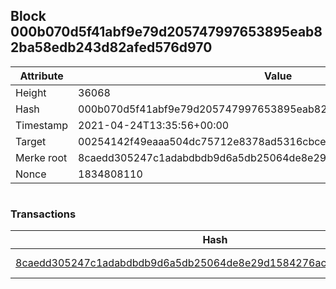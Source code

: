 ## Block 000b070d5f41abf9e79d205747997653895eab82ba58edb243d82afed576d970

Attribute | Value
--- | ---
Height | 36068
Hash | 000b070d5f41abf9e79d205747997653895eab82ba58edb243d82afed576d970
Timestamp | 2021-04-24T13:35:56+00:00
Target | 00254142f49eaaa504dc75712e8378ad5316cbcead634704b3734b6271167cc4
Merke root | 8caedd305247c1adabdbdb9d6a5db25064de8e29d1584276ac9654ec1979eb18
Nonce | 1834808110

```

```

### Transactions

Hash | Amount
--- | ---
[8caedd305247c1adabdbdb9d6a5db25064de8e29d1584276ac9654ec1979eb18](8caedd305247c1adabdbdb9d6a5db25064de8e29d1584276ac9654ec1979eb18.md) | 10.00000000 SKEPTI 
